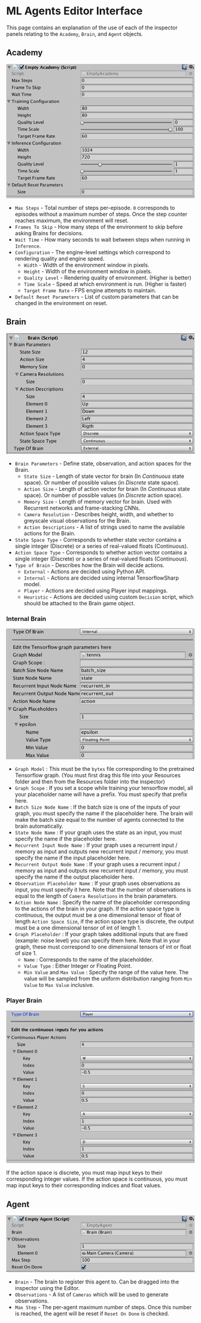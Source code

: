 # ML Agents Editor Interface

This page contains an explanation of the use of each of the inspector panels relating to the `Academy`, `Brain`, and `Agent` objects.

## Academy

![Academy Inspector](images/academy.png)

* `Max Steps` - Total number of steps per-episode. `0` corresponds to episodes without a maximum number
of steps. Once the step counter reaches maximum, the environment will reset.
* `Frames To Skip` - How many steps of the environment to skip before asking Brains for decisions.
* `Wait Time` - How many seconds to wait between steps when running in `Inference`.
* `Configuration` - The engine-level settings which correspond to rendering quality and engine speed.
    * `Width` - Width of the environment window in pixels.
    * `Height` - Width of the environment window in pixels.
    * `Quality Level` - Rendering quality of environment. (Higher is better)
    * `Time Scale` - Speed at which environment is run. (Higher is faster)
    * `Target Frame Rate` - FPS engine attempts to maintain. 
* `Default Reset Parameters` - List of custom parameters that can be changed in the environment on reset.

## Brain

![Brain Inspector](images/brain.png)

* `Brain Parameters` - Define state, observation, and action spaces for the Brain.
    * `State Size` - Length of state vector for brain (In _Continuous_ state space). Or number of possible
values (in _Discrete_ state space).
    * `Action Size` - Length of action vector for brain (In _Continuous_ state space). Or number of possible
values (in _Discrete_ action space).
    * `Memory Size` - Length of memory vector for brain. Used with Recurrent networks and frame-stacking CNNs.
    * `Camera Resolution` - Describes height, width, and whether to greyscale visual observations for the Brain.
    * `Action Descriptions` - A list of strings used to name the available actions for the Brain.
* `State Space Type` - Corresponds to whether state vector contains a single integer (Discrete) or a series of real-valued floats (Continuous).
* `Action Space Type` - Corresponds to whether action vector contains a single integer (Discrete) or a series of real-valued floats (Continuous).
* `Type of Brain` - Describes how the Brain will decide actions.
    * `External` - Actions are decided using Python API.
    * `Internal` - Actions are decided using internal TensorflowSharp model.
    * `Player` - Actions are decided using Player input mappings.
    * `Heuristic` - Actions are decided using custom `Decision` script, which should be attached to the Brain game object.

### Internal Brain

![Internal Brain Inspector](images/internal_brain.png)

   *  `Graph Model` : This must be the `bytes` file corresponding to the pretrained Tensorflow graph. (You must first drag this file into your Resources folder and then from the Resources folder into the inspector)
   *  `Graph Scope` : If you set a scope while training your tensorflow model, all your placeholder name will have a prefix. You must specify that prefix here.
   *  `Batch Size Node Name` : If the batch size is one of the inputs of your graph, you must specify the name if the placeholder here. The brain will make the batch size equal to the number of agents connected to the brain automatically.
   *  `State Node Name` : If your graph uses the state as an input, you must specify the name if the placeholder here.
   *  `Recurrent Input Node Name` : If your graph uses a recurrent input / memory as input and outputs new recurrent input / memory, you must specify the name if the input placeholder here.
   *  `Recurrent Output Node Name` : If your graph uses a recurrent input / memory as input and outputs new recurrent input / memory, you must specify the name if the output placeholder here.
   * `Observation Placeholder Name` : If your graph uses observations as input, you must specify it here. Note that the number of observations is equal to the length of `Camera Resolutions` in the brain parameters.
   * `Action Node Name` : Specify the name of the placeholder corresponding to the actions of the brain in your graph. If the action space type is continuous, the output must be a one dimensional tensor of float of length `Action Space Size`, if the action space type is discrete, the output must be a one dimensional tensor of int of length 1.
   * `Graph Placeholder` : If your graph takes additional inputs that are fixed (example: noise level) you can specify them here. Note that in your graph, these must correspond to one dimensional tensors of int or float of size 1.
     * `Name` : Corresponds to the name of the placeholdder.
     * `Value Type` : Either Integer or Floating Point.
     * `Min Value` and `Max Value` : Specify the range of the value here. The value will be sampled from the uniform distribution ranging from `Min Value` to `Max Value` inclusive.


### Player Brain

![Player Brain Inspector](images/player_brain.png)

If the action space is discrete, you must map input keys to their corresponding integer values. If the action space is continuous, you must map input keys to their corresponding indices and float values.

## Agent

![Agent Inspector](images/agent.png)

* `Brain` - The brain to register this agent to. Can be dragged into the inspector using the Editor.
* `Observations` - A list of `Cameras` which will be used to generate observations.
* `Max Step` - The per-agent maximum number of steps. Once this number is reached, the agent will be reset if `Reset On Done` is checked.
